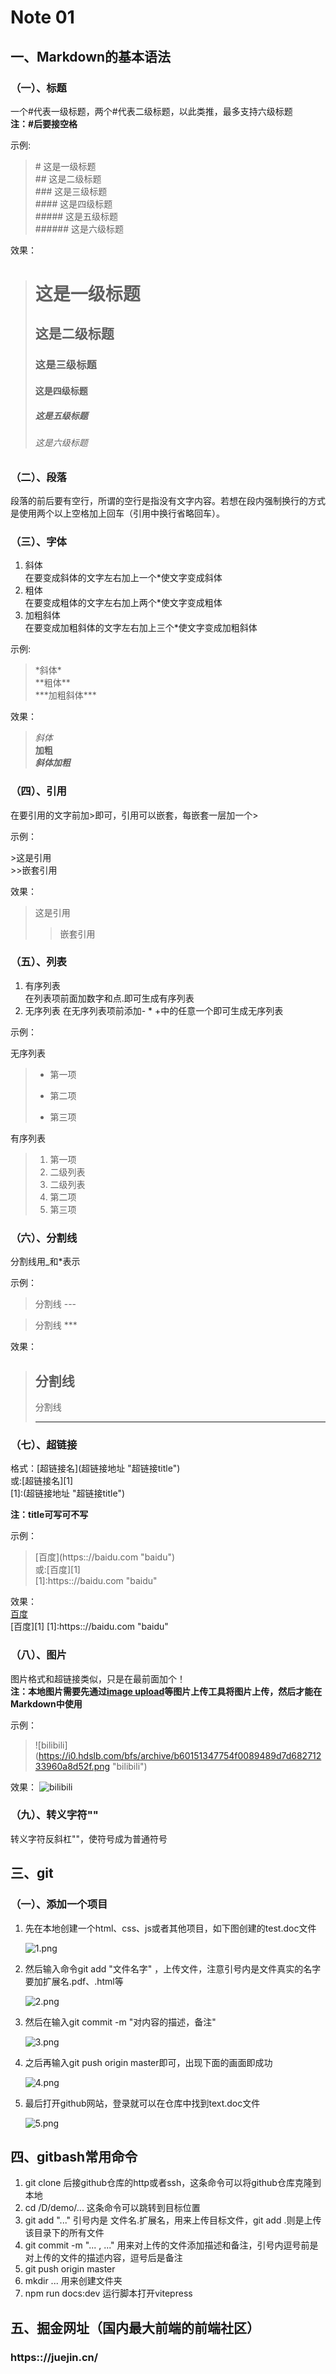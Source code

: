 # Note 01
## 一、Markdown的基本语法
### （一）、标题

一个#代表一级标题，两个#代表二级标题，以此类推，最多支持六级标题  
**注：#后要接空格**  

示例:
>\# 这是一级标题  
>\## 这是二级标题  
>\### 这是三级标题  
>\#### 这是四级标题  
>\##### 这是五级标题  
>\###### 这是六级标题  

效果：
> # 这是一级标题
> ## 这是二级标题  
> ### 这是三级标题  
> #### 这是四级标题  
> ##### 这是五级标题  
> ###### 这是六级标题  

### （二）、段落

段落的前后要有空行，所谓的空行是指没有文字内容。若想在段内强制换行的方式是使用两个以上空格加上回车（引用中换行省略回车）。

### （三）、字体

1. 斜体  
 在要变成斜体的文字左右加上一个*使文字变成斜体
2. 粗体  
 在要变成粗体的文字左右加上两个*使文字变成粗体
3. 加粗斜体  
 在要变成加粗斜体的文字左右加上三个*使文字变成加粗斜体

示例:

>\*斜体\*  
>\*\*粗体\*\*  
>\*\*\*加粗斜体\*\*\*

效果：

>*斜体*  
>**加粗**  
>***斜体加粗*** 

### （四）、引用

在要引用的文字前加>即可，引用可以嵌套，每嵌套一层加一个>

示例：

\>这是引用  
\>>嵌套引用

效果：
>这是引用
>>嵌套引用
 
### （五）、列表

1. 有序列表  
 在列表项前面加数字和点.即可生成有序列表
2. 无序列表
 在无序列表项前添加- * +中的任意一个即可生成无序列表

示例：

无序列表

>- 第一项  
>+ 第二项
>* 第三项

有序列表

>1. 第一项
>  1. 二级列表
>  2. 二级列表
>2. 第二项
>3. 第三项  

### （六）、分割线

分割线用_和*表示

示例：

>分割线
\---

>分割线
\***

效果：

>分割线
>---
>分割线
>***

### （七）、超链接

格式：[超链接名]\(超链接地址 "超链接title")  
或:[超链接名]\[1]  
[1\]:(超链接地址 "超链接title")  
 
**注：title可写可不写**

示例：

>[百度]\(https:://baidu.com "baidu")   
>或:[百度]\[1]  
>\[1\]:https:://baidu.com "baidu"

效果：  
[百度](https:://baidu.com "baidu")  
[百度][1]
[1]:https:://baidu.com "baidu"  

### （八）、图片

图片格式和超链接类似，只是在最前面加个！  
**注：本地图片需要先通过[image upload](http://sm.ms/)等图片上传工具将图片上传，然后才能在Markdown中使用**

示例：

>![bilibili\](https://i0.hdslb.com/bfs/archive/b60151347754f0089489d7d68271233960a8d52f.png "bilibili")

效果：
![bilibili](https://i0.hdslb.com/bfs/archive/b60151347754f0089489d7d68271233960a8d52f.png "bilibili")

### （九）、转义字符"\"  
转义字符反斜杠"\"，使符号成为普通符号

## 三、git

### （一）、添加一个项目

1. 先在本地创建一个html、css、js或者其他项目，如下图创建的test.doc文件

    ![1.png](https://i.loli.net/2021/09/13/Kq2azMDbyfHvPwN.png)

2. 然后输入命令git add "文件名字" ，上传文件，注意引号内是文件真实的名字要加扩展名.pdf、.html等

    ![2.png](https://i.loli.net/2021/09/14/iqg6GPY54hNbfD9.png)

3. 然后在输入git commit -m "对内容的描述，备注"

	![3.png](https://i.loli.net/2021/09/14/v2MJxnYdy4G8lXK.png)

4. 之后再输入git push origin master即可，出现下面的画面即成功

	![4.png](https://i.loli.net/2021/09/14/AXzUPq6FLjSp572.png)

5. 最后打开github网站，登录就可以在仓库中找到text.doc文件

	![5.png](https://i.loli.net/2021/09/14/uvWGcYNRwFXe2bl.png)

## 四、gitbash常用命令

1. git clone 后接github仓库的http或者ssh，这条命令可以将github仓库克隆到本地
2. cd /D/demo/... 这条命令可以跳转到目标位置
3. git add "..." 引号内是 文件名.扩展名，用来上传目标文件，git add .则是上传该目录下的所有文件
4. git commit -m "... , ..." 用来对上传的文件添加描述和备注，引号内逗号前是对上传的文件的描述内容，逗号后是备注
5. git push origin master
6. mkdir ... 用来创建文件夹
7. npm run docs:dev 运行脚本打开vitepress 

## 五、掘金网址（国内最大前端的前端社区）
### https:://juejin.cn/